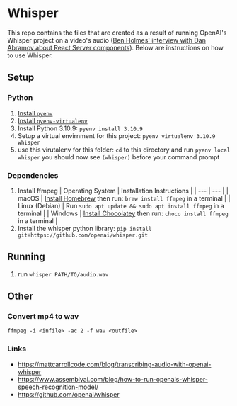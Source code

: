 # Whisper

This repo contains the files that are created as a result of running OpenAI's
Whisper project on a video's audio ([Ben Holmes' interview with Dan Abramov about React Server components](https://www.twitch.tv/videos/1779925131)).
Below are instructions on how to use Whisper.

## Setup

### Python
1. [Install `pyenv`](https://github.com/pyenv/pyenv#installation)
1. [Install `pyenv-virtualenv`](https://github.com/pyenv/pyenv-virtualenv#installation)
1. Install Python 3.10.9: `pyenv install 3.10.9`
1. Setup a virtual envirnment for this project: `pyenv virtualenv 3.10.9 whisper`
1. use this virutalenv for this folder: `cd` to this directory and run `pyenv local whisper` you should now see `(whisper)` before your command prompt

### Dependencies
1. Install ffmpeg
   | Operating System | Installation Instructions |
   | --- | --- |
   | macOS | [Install Homebrew](https://brew.sh/#install) then run: `brew install ffmpeg` in a terminal |
   | Linux (Debian) | Run `sudo apt update && sudo apt install ffmpeg` in a terminal |
   | Windows | [Install Chocolatey](https://chocolatey.org/install) then run: `choco install ffmpeg` in a terminal |
1. Install the whisper python library: `pip install git+https://github.com/openai/whisper.git`


## Running
1. run `whisper PATH/TO/audio.wav`


## Other

### Convert mp4 to wav

`ffmpeg -i <infile> -ac 2 -f wav <outfile>`

### Links
* https://mattcarrollcode.com/blog/transcribing-audio-with-openai-whisper
* https://www.assemblyai.com/blog/how-to-run-openais-whisper-speech-recognition-model/
* https://github.com/openai/whisper


